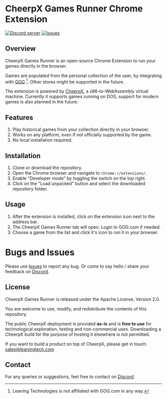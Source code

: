 # CheerpX Games Runner Chrome Extension

[![Discord server](https://img.shields.io/discord/988743885121548329?color=%235865F2&logo=discord&logoColor=%23fff)](https://discord.gg/9AP4b9VTXN)
[![Issues](https://img.shields.io/github/issues/leaningtech/cheerpx-games-runner)](https://github.com/leaningtech/cheerpx-games-runner/issues)

## Overview

CheerpX Games Runner is an open-source Chrome Extension to run your games directly in the browser.

Games are populated from the personal collection of the user, by integrating  with [GOG](https://gog.com) [^1]. Other stores might be supported in the future.

The extension is powered by [CheerpX](https://labs.leaningtech.com/cheerpx), a x86-to-WebAssembly virtual machine. Currently it supports games running on DOS,
support for modern games is also planned in the future.

[^1]: Leaning Technologies is not affiliated with GOG.com in any way.

## Features

1. Play historical games from your collection directly in your browser.
2. Works on any platform, even if not officially supported by the game.
3. No local installation required.

## Installation

1. Clone or download the repository.
2. Open the Chrome browser and navigate to `chrome://extensions/`.
3. Enable "Developer mode" by toggling the switch on the top right.
4. Click on the "Load unpacked" button and select the downloaded repository folder.

## Usage

1. After the extension is installed, click on the extension icon next to the address bar.
2. The CheerpX Games Runner tab will open. Login to GOG.com if needed.
3. Choose a game from the list and click it's icon to run it in your browser.

# Bugs and Issues

Please use [Issues](https://github.com/leaningtech/cheerpx-games-runner/issues) to report any bug.
Or come to say hello / share your feedback on [Discord](https://discord.gg/9AP4b9VTXN).

## License

CheerpX Games Runner is released under the Apache License, Version 2.0.

You are welcome to use, modify, and redistribute the contents of this repository.

The public CheerpX deployment is provided **as-is** and is **free to use** for technological exploration, testing and non-commercial uses. Downloading a CheerpX build for the purpose of hosting it elsewhere is not permitted.

If you want to build a product on top of CheerpX, please get in touch: sales@leaningtech.com

## Contact

For any queries or suggestions, feel free to contact on [Discord](https://discord.gg/9AP4b9VTXN).
